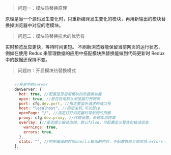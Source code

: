 <!--
 * @Descripttion:
 * @version:
 * @Author: cholee
 * @Date: 2020-08-25 16:11:34
 * @LastEditors: cholee
 * @LastEditTime: 2020-08-25 16:50:38
-->

> 问题一：模块热替换原理

原理是当一个源码发生变化时，只重新编译发生变化的模块，再用新输出的模块替换掉浏览器中对应的老模块。

> 问题二：模块热替换技术的优势有

实时预览反应更快，等待时间更短。
不刷新浏览器能保留当前网页的运行状态，例如在使用 Redux 来管理数据的应用中搭配模块热替换能做到代码更新时 Redux 中的数据还保持不变。

> 问题四：开启模块热替换模式

````js

    //开发中的server
    devServer: {
      hot: true, //配置是否启用模块的热替换功能
      open: true, //是否启用默认浏览器打开网页
      port: cfg.dev.port, //指定要监听请求的端口号
      host: "localhost", //指定主机,可以是ip
      openPage: "/", //指定打开浏览器时导航到的页面
      proxy: cfg.dev.proxy, //代理设置，处理本地跨域
      overlay: {//是否提示编译出错。默认false，可配置显示警告和错误信息
        warnings: true,
        errors: true,
      },
      stats: "", //控制编译的时候shell上输出的内容，不配置答应全部信息.errors-only只打印错误信息。详见http://www.mamicode.com/info-detail-2709301.html
    },
    ```
````
